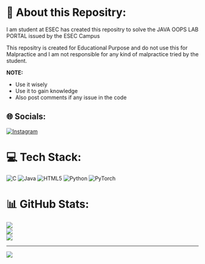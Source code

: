 # 💫 About this Repositry:
I am student at ESEC has created this repositry to solve the JAVA OOPS LAB PORTAL issued by the ESEC Campus

This repositry is created for Educational Purpose and do not use this for Malpractice and I am not responsible for any kind of malpractice tried by the student.

**NOTE:**
* Use it wisely
* Use it to gain knowledge
* Also post comments if any issue in the code

## 🌐 Socials:
[![Instagram](https://img.shields.io/badge/Instagram-%23E4405F.svg?logo=Instagram&logoColor=white)](https://instagram.com/_i_am_joshua_) 

# 💻 Tech Stack:
![C](https://img.shields.io/badge/c-%2300599C.svg?style=for-the-badge&logo=c&logoColor=white) ![Java](https://img.shields.io/badge/java-%23ED8B00.svg?style=for-the-badge&logo=openjdk&logoColor=white) ![HTML5](https://img.shields.io/badge/html5-%23E34F26.svg?style=for-the-badge&logo=html5&logoColor=white) ![Python](https://img.shields.io/badge/python-3670A0?style=for-the-badge&logo=python&logoColor=ffdd54) ![PyTorch](https://img.shields.io/badge/PyTorch-%23EE4C2C.svg?style=for-the-badge&logo=PyTorch&logoColor=white)
# 📊 GitHub Stats:
![](https://github-readme-stats.vercel.app/api?username=joshua992700&theme=dark&hide_border=false&include_all_commits=false&count_private=false)<br/>
![](https://github-readme-streak-stats.herokuapp.com/?user=joshua992700&theme=dark&hide_border=false)<br/>
![](https://github-readme-stats.vercel.app/api/top-langs/?username=joshua992700&theme=dark&hide_border=false&include_all_commits=false&count_private=false&layout=compact)

---
[![](https://visitcount.itsvg.in/api?id=joshua992700&icon=0&color=0)](https://visitcount.itsvg.in)

<!-- Proudly created with GPRM ( https://gprm.itsvg.in ) -->

